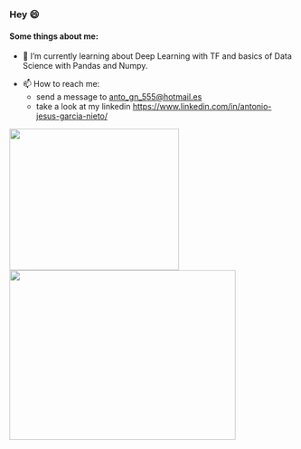 





### Hey 😄

<!--
**AntonioJesusGarciaNieto/AntonioJesusGarciaNieto** is a ✨ _special_ ✨ repository because its `README.md` (this file) appears on your GitHub profile.-->

#### Some things about me:

- 🌱 I’m currently learning about Deep Learning with TF and basics of Data Science with Pandas and Numpy.
<!--
- 🔭 I’m currently working on ...
*- 👯 I’m looking to collaborate on ...
- 🤔 I’m looking for help with ...
- 💬 Ask me about ...
- 😄 Pronouns: ...
- ⚡ Fun fact: ...
-->
- 📫 How to reach me:
  - send a message to anto_gn_555@hotmail.es
  - take a look at my linkedin https://www.linkedin.com/in/antonio-jesus-garcia-nieto/


<a>
  <img align="left" width="300" height="250" src="https://github-readme-stats.vercel.app/api/top-langs/?username=AntonioJesusGarciaNieto&langs_count=8"/>
</a>

<a>
  <img align="left" width="400" height="300" src="https://github-readme-stats.vercel.app/api?username=AntonioJesusGarciaNieto&show_icons=true&theme=radical"/>
</a>
<br>






